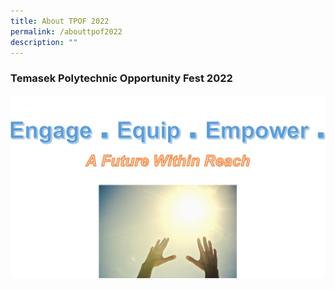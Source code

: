 ```yaml
---
title: About TPOF 2022
permalink: /abouttpof2022
description: ""
---
```

### **Temasek Polytechnic Opportunity Fest 2022**
![](/images/Theme.png)